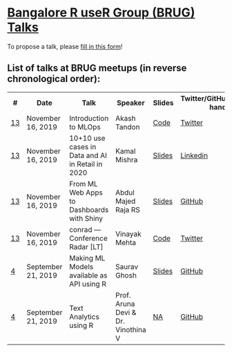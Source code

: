 # [Bangalore R useR Group (BRUG) Talks](https://www.meetup.com/BengaluRu-use-R-gRoup/)

To propose a talk, please [fill in this form](https://forms.gle/NoidzspucV4rveF5A)!

## List of talks at BRUG meetups (in reverse chronological order):

<table>
  <tr>
    <th>#</th>
    <th>Date</th>
    <th>Talk</th>
    <th>Speaker</th>
    <th>Slides</th>
    <th>Twitter/GitHub/LinkedIn handle</th>
    <th>YouTube URL</th>
  </tr>
  <tr>
    <td><a href="https://www.meetup.com/BengaluRu-use-R-gRoup/events/266412725/">13</a></td>
    <td>November 16, 2019</td>
    <td>Introduction to MLOps</td>
    <td>Akash Tandon</td>
    <td><a href="https://github.com/analyticalmonk/foobar">Code</a></td>
    <td><a href="https://twitter.com/AkashTandon">Twitter</a></td>
    <td><a href="">NA</a></td>
  </tr>
  <tr>
    <td><a href="https://www.meetup.com/BengaluRu-use-R-gRoup/events/266412725/">13</a></td>
    <td>November 16, 2019</td>
    <td>10+10 use cases in Data and AI in Retail in 2020</td>
    <td>Kamal Mishra</td>
    <td><a href="https://speakerdeck.com/kkm_007/10-plus-10-use-cases-in-data-and-ai-for-retail-in-2020">Slides</a></td>
    <td><a href="https://www.linkedin.com/in/kamalmishra07/">Linkedin</a></td>
    <td><a href="">NA</a></td>
  </tr>
  <tr>
    <td><a href="https://www.meetup.com/BengaluRu-use-R-gRoup/events/266412725/">13</a></td>
    <td>November 16, 2019</td>
    <td>From ML Web Apps to Dashboards with Shiny </td>
    <td>Abdul Majed Raja RS</td>
    <td><a href="https://speakerdeck.com/amrrs/from-ml-web-apps-to-dashboards-r-with-shiny">Slides</a></td>
    <td><a href="https://github.com/amrrs">GitHub</a></td>
    <td><a href="">NA</a></td>
  </tr>
  <tr>
    <td><a href="https://www.meetup.com/BengaluRu-use-R-gRoup/events/266412725/">13</a></td>
    <td>November 16, 2019</td>
    <td>conrad — Conference Radar [LT]</td>
    <td>Vinayak Mehta</td>
    <td><a href="https://github.com/vinayak-mehta/conrad">Code</a></td>
    <td><a href="https://twitter.com/vortex_ape">Twitter</a></td>
    <td><a href="">NA</a></td>
  </tr>
  <tr>
    <td><a href="https://www.meetup.com/BengaluRu-use-R-gRoup/events/264863223/">4</a></td>
    <td>September 21, 2019</td>
    <td>Making ML Models available as API using R</td>
    <td>Saurav Ghosh</td>
    <td><a href="https://github.com/sauravg94/plumber-brug">Slides</a></td>
    <td><a href="https://github.com/sauravg94">GitHub</a></td>
    <td><a href="https://www.youtube.com/watch?v=6ZGefYmiQDI">YouTube</a></td>
  </tr>
   <tr>
    <td><a href="https://www.meetup.com/BengaluRu-use-R-gRoup/events/264863223/">4</a></td>
    <td>September 21, 2019</td>
    <td>Text Analytics using R</td>
    <td>Prof. Aruna Devi & Dr. Vinothina V</td>
    <td><a href="">NA</a></td>
    <td><a href="">GitHub</a></td>
    <td><a href="https://www.youtube.com/watch?v=fC2BKrutF2c">YouTube</a></td>
  </tr>

</table>
